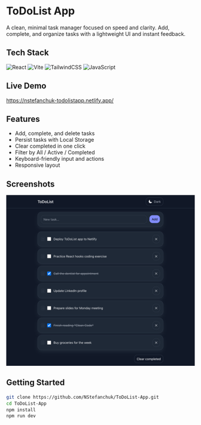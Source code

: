 # ToDoList App

A clean, minimal task manager focused on speed and clarity. Add, complete, and organize tasks with a lightweight UI and instant feedback.

## Tech Stack

![React](https://img.shields.io/badge/-React-61DAFB?logo=react&logoColor=000&style=for-the-badge)
![Vite](https://img.shields.io/badge/-Vite-646CFF?logo=vite&logoColor=fff&style=for-the-badge)
![TailwindCSS](https://img.shields.io/badge/-TailwindCSS-38B2AC?logo=tailwind-css&logoColor=fff&style=for-the-badge)
![JavaScript](https://img.shields.io/badge/-JavaScript-F7DF1E?logo=javascript&logoColor=000&style=for-the-badge)

## Live Demo

https://nstefanchuk-todolistapp.netlify.app/

## Features

- Add, complete, and delete tasks
- Persist tasks with Local Storage
- Clear completed in one click
- Filter by All / Active / Completed
- Keyboard-friendly input and actions
- Responsive layout

## Screenshots

<p align="center">
  <img src="./src/assets/todo-main.png" alt="Main view of the ToDo app" width="720"/>
</p>

## Getting Started

```bash
git clone https://github.com/NStefanchuk/ToDoList-App.git
cd ToDoList-App
npm install
npm run dev
```
